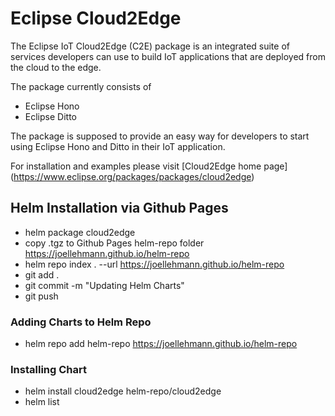 # Eclipse Cloud2Edge

The Eclipse IoT Cloud2Edge (C2E) package is an integrated suite of services developers can use to build
IoT applications that are deployed from the cloud to the edge.

The package currently consists of

* Eclipse Hono
* Eclipse Ditto

The package is supposed to provide an easy way for developers to start using Eclipse Hono and Ditto in their
IoT application.

For installation and examples please visit [Cloud2Edge home page] (https://www.eclipse.org/packages/packages/cloud2edge)

## Helm Installation via Github Pages

* helm package cloud2edge
* copy .tgz to Github Pages helm-repo folder https://joellehmann.github.io/helm-repo
* helm repo index . --url https://joellehmann.github.io/helm-repo
* git add .
* git commit -m "Updating Helm Charts"
* git push

### Adding Charts to Helm Repo

* helm repo add helm-repo https://joellehmann.github.io/helm-repo

### Installing Chart

* helm install cloud2edge helm-repo/cloud2edge
* helm list

